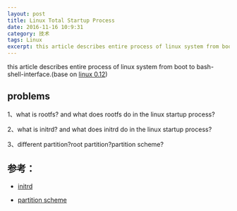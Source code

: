 ```yaml
---
layout: post
title: Linux Total Startup Process
date: 2016-11-16 10:9:31
category: 技术
tags: Linux
excerpt: this article describes entire process of linux system from boot to bash-shell-interface……
---
```


this article describes entire process of linux system from boot to bash-shell-interface.(base on [linux 0.12](https://www.kernel.org/pub/linux/kernel/Historic/old-versions/))

## problems

1、what is rootfs? and what does rootfs do in the linux startup process?

2、what is initrd? and what does initrd do in the linux startup process?

3、different partition?root partition?partition scheme?


## 参考：

* [initrd](http://www.chinahadoop.cn/group/15/thread/1787)

* [partition scheme](http://www.howtogeek.com/howto/35676/how-to-choose-a-partition-scheme-for-your-linux-pc/)
